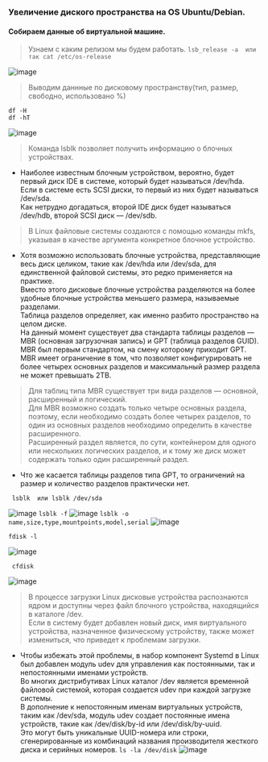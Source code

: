 ### Увеличение диского пространства на OS Ubuntu/Debian.
#### Собираем данные об виртуальной машине.
> Узнаем с каким релизом мы будем работать.
``` lsb_release -a  или так cat /etc/os-release ```

![image](https://github.com/tvgVita69/Linux_begin/assets/98489171/366f16ad-0318-4ac1-8db8-c4b8c3da2dae)

> Выводим даннные по дисковому пространству(тип, размер, свободно, использовано %)
```
df -H 
df -hT
```  
![image](https://github.com/tvgVita69/Linux_begin/assets/98489171/d1377fdb-42bd-440d-9bd9-d30372c0d39b)


> Команда lsblk позволяет получить информацию о блочных устройствах.
 - Наиболее известным блочным устройством, вероятно, будет первый диск IDE в системе, который будет называться /dev/hda. <br>
   Если в системе есть SCSI диски, то первый из них будет называться /dev/sda. <br>
   Как нетрудно догадаться, второй IDE диск будет называться /dev/hdb, второй SCSI диск — /dev/sdb.

> В Linux файловые системы создаются с помощью команды mkfs, указывая в качестве аргумента конкретное блочное устройство.<br>
 - Хотя возможно использовать блочные устройства, представляющие весь диск целиком, такие как /dev/hda или /dev/sda, для единственной файловой системы, это редко  применяется на практике. <br>Вместо этого дисковые блочные устройства разделяются на более удобные блочные устройства меньшего размера, называемые разделами.<br>
Таблица разделов определяет, как именно разбито пространство на целом диске. <br>На данный момент существует два стандарта таблицы разделов — MBR (основная загрузочная запись) и GPT (таблица разделов GUID). <br>MBR был первым стандартом, на смену которому приходит GPT. <br>MBR имеет ограничение в том, что позволяет конфигурировать не более четырех основных разделов и максимальный размер раздела не может превышать 2TB.

> Для таблиц типа MBR существует три вида разделов — основной, расширенный и логический. <br>Для MBR возможно создать только четыре основных раздела, поэтому, если необходимо создать более четырех разделов, то один из основных разделов необходимо определить в качестве расширенного. <br>Расширенный раздел является, по сути, контейнером для одного или нескольких логических разделов, и к тому же диск может содержать только один расширенный раздел.<br>
- Что же касается таблицы разделов типа GPT, то ограничений на размер и количество разделов практически нет. 

``` lsblk  или lsblk /dev/sda```

![image](https://github.com/tvgVita69/Linux_begin/assets/98489171/e1b6a7f8-24ec-40bd-83b6-bd6d58aae22f)
``` lsblk -f ```
![image](https://github.com/tvgVita69/Linux_begin/assets/98489171/edd84e57-d119-43d6-8edd-9dd7e59b5d55)
``` lsblk -o name,size,type,mountpoints,model,serial ```
![image](https://github.com/tvgVita69/Linux_begin/assets/98489171/d008be3d-94f2-4671-add3-0320c39d6093)


``` fdisk -l ```

![image](https://github.com/tvgVita69/Linux_begin/assets/98489171/5cbbe679-74ce-400e-a8b8-787387c6704b)

``` cfdisk```

![image](https://github.com/tvgVita69/Linux_begin/assets/98489171/97df5cb1-8bf2-488e-a447-35bf2cc37524)

> В процессе загрузки Linux дисковые устройства распознаются ядром и доступны через файл блочного устройства, находящийся в каталоге /dev. <br>Если в систему будет добавлен новый диск, имя виртуального устройства, назначенное физическому устройству, также может измениться, что приведет к проблемам загрузки.<br>

- Чтобы избежать этой проблемы, в набор компонент Systemd в ​​Linux был добавлен модуль udev для управления как постоянными, так и непостоянными именами устройств. <br>Во многих дистрибутивах Linux каталог /dev является временной файловой системой, которая создается udev при каждой загрузке системы.<br>
В дополнение к непостоянным именам виртуальных устройств, таким как /dev/sda, модуль udev создает постоянные имена устройств, такие как /dev/disk/by-id или /dev/disk/by-uuid. <br>Это могут быть уникальные UUID-номера или строки, сгенерированные из комбинаций названия производителя жесткого диска и серийных номеров.
``` ls -la /dev/disk ```
![image](https://github.com/tvgVita69/Linux_begin/assets/98489171/5e4dc3cc-509d-4cc7-9fca-33e267bea9c8)
